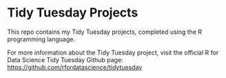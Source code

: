 # Tidy Tuesday Projects
This repo contains my Tidy Tuesday projects, completed using the R programming language. 

For more information about the Tidy Tuesday project, visit the official R for Data Science Tidy Tuesday Github page: https://github.com/rfordatascience/tidytuesday
